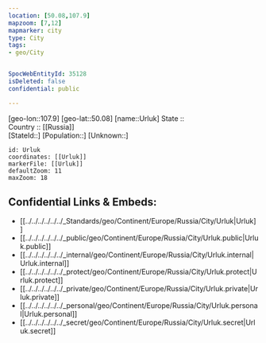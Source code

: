 ```yaml
---
location: [50.08,107.9] 
mapzoom: [7,12] 
mapmarker: city 
type: City
tags:
- geo/City


SpocWebEntityId: 35128
isDeleted: false
confidential: public

---
```

[geo-lon::107.9] 
[geo-lat::50.08] 
[name::Urluk] 
State ::  
Country :: [[Russia]]  
[StateId::] 
[Population::] 
[Unknown::] 


```leaflet
id: Urluk
coordinates: [[Urluk]] 
markerFile: [[Urluk]] 
defaultZoom: 11 
maxZoom: 18
```


## Confidential Links & Embeds: 
- [[../../../../../../_Standards/geo/Continent/Europe/Russia/City/Urluk|Urluk]] 
- [[../../../../../../_public/geo/Continent/Europe/Russia/City/Urluk.public|Urluk.public]] 
- [[../../../../../../_internal/geo/Continent/Europe/Russia/City/Urluk.internal|Urluk.internal]] 
- [[../../../../../../_protect/geo/Continent/Europe/Russia/City/Urluk.protect|Urluk.protect]] 
- [[../../../../../../_private/geo/Continent/Europe/Russia/City/Urluk.private|Urluk.private]] 
- [[../../../../../../_personal/geo/Continent/Europe/Russia/City/Urluk.personal|Urluk.personal]] 
- [[../../../../../../_secret/geo/Continent/Europe/Russia/City/Urluk.secret|Urluk.secret]] 
